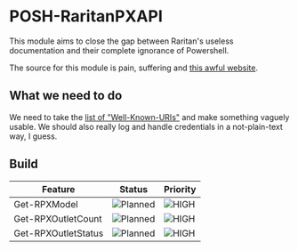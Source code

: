 # POSH-RaritanPXAPI

This module aims to close the gap between Raritan's useless documentation and their complete ignorance of Powershell. 

The source for this module is pain, suffering and [this awful website](https://help.raritan.com/json-rpc/pdu/v3.4.0/index.html).

## What we need to do

We need to take the [list of "Well-Known-URIs"](https://help.raritan.com/json-rpc/pdu/v3.4.0/Well-Known-URIs.txt) and make something vaguely usable. We should also really log and handle credentials in a not-plain-text way, I guess.

## Build 
| Feature | Status | Priority |
| --- | --- | --- | 
|Get-RPXModel         | ![Planned](https://img.shields.io/badge/status-IN%20PROGRESS-green) | ![HIGH](https://img.shields.io/badge/HIGH-ff0000) |
|Get-RPXOutletCount   | ![Planned](https://img.shields.io/badge/status-planned-blue) | ![HIGH](https://img.shields.io/badge/HIGH-ff0000) |
|Get-RPXOutletStatus  | ![Planned](https://img.shields.io/badge/status-planned-blue) | ![HIGH](https://img.shields.io/badge/HIGH-ff0000) |